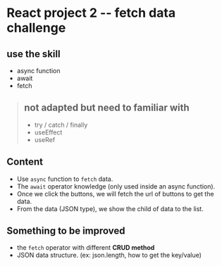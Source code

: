 # React project 2 -- fetch data challenge
## use the skill
* async function
* await 
* fetch
> ## not adapted but need to familiar with
> * try / catch / finally
> * useEffect
> * useRef

## Content
* Use `async` function to `fetch` data.
* The `await` operator knowledge (only used inside an async function).
* Once we click the buttons, we will fetch the url of buttons to get the data.
* From the data (JSON type), we show the child of data to the list.

## Something to be improved
* the `fetch` operator with different **CRUD method** 
* JSON data structure. (ex: json.length, how to get the key/value) 